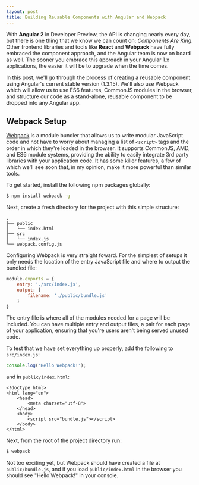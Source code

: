 ```yaml
---
layout: post
title: Building Reusable Components with Angular and Webpack
---
```


With **Angular 2** in Developer Preview, the API is changing nearly every day, but there is one thing that
we know we can count on: *Components Are King*. Other frontend libraries and tools like **React** and **Webpack** have fully embraced the component approach, and the Angular team is now on board as well. The sooner 
you embrace this approach in your Angular 1.x applications, the easier it will be to upgrade when the time comes. 

In this post, we'll go through the process of creating a reusable component using Angular's current stable version 
(1.3.15). We'll also use Webpack which will allow us to use ES6 features, CommonJS modules in the browser, and structure our code as a stand-alone, reusable component to be dropped into any Angular app.

## Webpack Setup

[Webpack](http://webpack.github.io/) is a module bundler that allows us to write modular JavaScript code and not 
have to worry about managing a list of `<script>` tags and the order in which they're loaded in the browser. It supports CommonJS, AMD, and ES6 module systems, providing the ability to easily integrate 3rd party libraries with your application code. It has some killer features, a few of which we'll see soon that, in my opinion, make it more powerful than similar tools.

To get started, install the following npm packages globally:

```bash
$ npm install webpack -g
```

Next, create a fresh directory for the project with this simple structure:

```
.
├── public
│   └── index.html
├── src
│   └── index.js
└── webpack.config.js
```

Configuring Webpack is very straight foward. For the simplest of setups it only needs the location of the entry JavaScript file and where to output the bundled file:

```js
module.exports = {
    entry: './src/index.js',
    output: {
        filename: './public/bundle.js'
    }
}
```

The entry file is where all of the modules needed for a page will be included. You can have multiple entry and output files, a pair for each page of your application, ensuring that you're users aren't being served unused code. 

To test that we have set everything up properly, add the following to `src/index.js`:

```js
console.log('Hello Webpack!');
```

and in `public/index.html`:

```xhtml
<!doctype html>
<html lang="en">
    <head>
        <meta charset="utf-8">
    </head>
    <body>
        <script src="bundle.js"></script>
    </body>
</html>
```

Next, from the root of the project directory run:

```bash
$ webpack
```

Not too exciting yet, but Webpack should have created a file at `public/bundle.js`, and if you load `public/index.html` in the browser you should see "Hello Webpack!" in your console.
